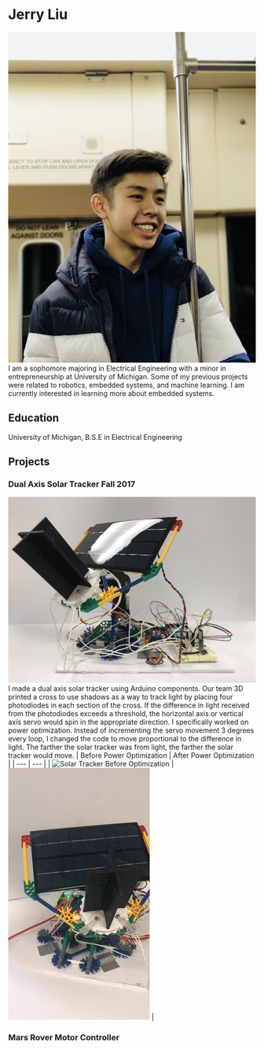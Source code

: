 # Jerry Liu
![Profile](jerry.jpg)
I am a sophomore majoring in Electrical Engineering with a minor in entrepreneurship at University of Michigan. Some of my previous projects were related to robotics, embedded systems, and machine learning. I am currently interested in learning more about embedded systems.

## Education
University of Michigan, B.S.E in Electrical Engineering

## Projects
### Dual Axis Solar Tracker Fall 2017
![Solar Tracker](solartracker.jpg)
I made a dual axis solar tracker using Arduino components. Our team 3D printed a cross to use shadows as a way to track light by placing four photodiodes in each section of the cross. If the difference in light received from the photodiodes exceeds a threshold, the horizontal axis or vertical axis servo would spin in the appropriate direction. I specifically worked on power optimization. Instead of incrementing the servo movement 3 degrees every loop, I changed the code to move proportional to the difference in light. The farther the solar tracker was from light, the farther the solar tracker would move. 
| Before Power Optimization | After Power Optimization |
| --- | --- |
| ![Solar Tracker Before Optimization](solartrackerbefore.gif) | ![Solar Tracker After Optimization](solartrackerafter.gif) |

### Mars Rover Motor Controller
